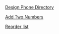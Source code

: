 [Design Phone Directory](https://leetcode.com/problems/design-phone-directory/)

[Add Two Numbers](https://leetcode.com/problems/add-two-numbers/)

[Reorder list](https://leetcode.com/problems/reorder-list/)